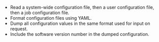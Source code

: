 -   Read a system-wide configuration file, then a user configuration file, then a job configuration file.
-   Format configuration files using YAML.
-   Dump all configuration values in the same format used for input on request.
-   Include the software version number in the dumped configuration.
